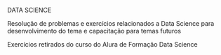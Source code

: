 DATA SCIENCE

Resolução de problemas e exercícios relacionados a Data Science para desenvolvimento do tema e capacitação para temas futuros

Exercícios retirados do curso do Alura de Formação Data Science
